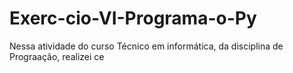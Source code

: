 # Exerc-cio-VI-Programa-o-Py
Nessa atividade do curso Técnico em informática, da disciplina de Prograação, realizei ce
